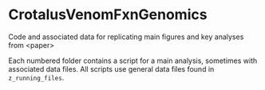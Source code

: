 # CrotalusVenomFxnGenomics
Code and associated data for replicating main figures and key analyses from &lt;paper>

Each numbered folder contains a script for a main analysis, sometimes with associated data files. All scripts use general data files found in ```z_running_files```.
